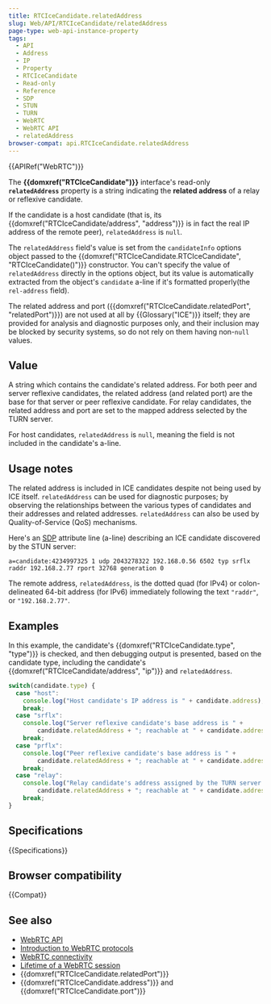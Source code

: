 ```yaml
---
title: RTCIceCandidate.relatedAddress
slug: Web/API/RTCIceCandidate/relatedAddress
page-type: web-api-instance-property
tags:
  - API
  - Address
  - IP
  - Property
  - RTCIceCandidate
  - Read-only
  - Reference
  - SDP
  - STUN
  - TURN
  - WebRTC
  - WebRTC API
  - relatedAddress
browser-compat: api.RTCIceCandidate.relatedAddress
---
```

{{APIRef("WebRTC")}}

The **{{domxref("RTCIceCandidate")}}** interface's read-only **`relatedAddress`** property is a
string indicating the **related address** of a relay or reflexive candidate.

If the candidate is a host candidate (that is, its {{domxref("RTCIceCandidate/address", "address")}} is in fact the real IP address of the remote peer), `relatedAddress` is `null`.

The `relatedAddress` field's value is set from the `candidateInfo` options object passed to the {{domxref("RTCIceCandidate.RTCIceCandidate", "RTCIceCandidate()")}} constructor.
You can't specify the value of `relatedAddress` directly in the options object, but its value is automatically extracted from the object's `candidate` a-line if it's formatted properly(the `rel-address` field).

The related address and port ({{domxref("RTCIceCandidate.relatedPort", "relatedPort")}}) are not used at all by {{Glossary("ICE")}} itself; they are provided
for analysis and diagnostic purposes only, and their inclusion may be blocked by security systems, so do not rely on them having non-`null` values.

## Value

A string which contains the candidate's related address. For both
peer and server reflexive candidates, the related address (and related port) are the
base for that server or peer reflexive candidate. For relay candidates, the related
address and port are set to the mapped address selected by the TURN server.

For host candidates, `relatedAddress` is `null`, meaning the field is not included in the candidate's a-line.

## Usage notes

The related address is included in ICE candidates despite not being used by ICE itself.
`relatedAddress` can be used for diagnostic purposes; by observing the
relationships between the various types of candidates and their addresses and related
addresses. `relatedAddress` can also be used by Quality-of-Service (QoS) mechanisms.

Here's an [SDP](/en-US/docs/Web/API/WebRTC_API/Protocols#sdp) attribute line (a-line) describing an ICE candidate discovered by the STUN server:

```
a=candidate:4234997325 1 udp 2043278322 192.168.0.56 6502 typ srflx raddr 192.168.2.77 rport 32768 generation 0
```

The remote address, `relatedAddress`, is the dotted quad (for IPv4) or
colon-delineated 64-bit address (for IPv6) immediately following the text `"raddr"`, or `"192.168.2.77"`.

## Examples

In this example, the candidate's {{domxref("RTCIceCandidate.type", "type")}} is
checked, and then debugging output is presented, based on the candidate type, including
the candidate's {{domxref("RTCIceCandidate/address", "ip")}} and `relatedAddress`.

```js
switch(candidate.type) {
  case "host":
    console.log("Host candidate's IP address is " + candidate.address);
    break;
  case "srflx":
    console.log("Server reflexive candidate's base address is " +
        candidate.relatedAddress + "; reachable at " + candidate.address);
    break;
  case "prflx":
    console.log("Peer reflexive candidate's base address is " +
        candidate.relatedAddress + "; reachable at " + candidate.address);
    break;
  case "relay":
    console.log("Relay candidate's address assigned by the TURN server is " +
        candidate.relatedAddress + "; reachable at " + candidate.address);
    break;
}
```

## Specifications

{{Specifications}}

## Browser compatibility

{{Compat}}

## See also

- [WebRTC API](/en-US/docs/Web/API/WebRTC_API)
- [Introduction to WebRTC protocols](/en-US/docs/Web/API/WebRTC_API/Protocols)
- [WebRTC connectivity](/en-US/docs/Web/API/WebRTC_API/Connectivity)
- [Lifetime of a WebRTC session](/en-US/docs/Web/API/WebRTC_API/Session_lifetime)
- {{domxref("RTCIceCandidate.relatedPort")}}
- {{domxref("RTCIceCandidate.address")}} and {{domxref("RTCIceCandidate.port")}}
